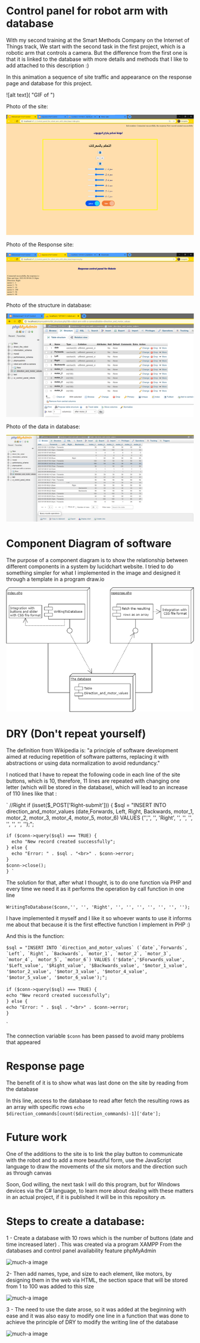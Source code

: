 # Control panel for robot arm with database
With my second training at the Smart Methods Company on the Internet of Things track, We start with the second task in the first project, which is a robotic arm that controls a camera. But the difference from the first one is that it is linked to the database with more details and methods that I like to add attached to this description :)

In this animation a sequence of site traffic and appearance on the response page and database for this project.

![alt text]( "GIF of ")

Photo of the site:

![much-a image](https://github.com/MohammadYAmmar/Robot-arm-with-a-camera/blob/main/Control%20panel%20for%20robot%20arm%20with%20database/Pictures%20of%20the%20main%20page.png) 

Photo of the Response site:

![much-a image](https://github.com/MohammadYAmmar/Robot-arm-with-a-camera/blob/main/Control%20panel%20for%20robot%20arm%20with%20database/Pictures%20of%20the%20response%20page.png) 

Photo of the structure in database:

![much-a image](https://github.com/MohammadYAmmar/Robot-arm-with-a-camera/blob/main/Control%20panel%20for%20robot%20arm%20with%20database/Image%20for%20structure%20in%20phpMyAdmin.png) 

Photo of the data in database:

![much-a image](https://github.com/MohammadYAmmar/Robot-arm-with-a-camera/blob/main/Control%20panel%20for%20robot%20arm%20with%20database/Image%20for%20data%20in%20phpMyAdmin.png) 

# Component Diagram of software 
The purpose of a component diagram is to show the relationship between different components in a system by lucidchart website.
I tried to do something simpler for what I implemented in the image and designed it through a template in a program draw.io

![much-a image](https://github.com/MohammadYAmmar/Robot-arm-with-a-camera/blob/main/Control%20panel%20for%20robot%20arm%20with%20database/Image%20of%20component%20Diagram%20of%20software.png) 


# DRY (Don't repeat yourself)
The definition from Wikipedia is: "a principle of software development aimed at reducing repetition of software patterns, replacing it with abstractions or using data normalization to avoid redundancy."

I noticed that I have to repeat the following code in each line of the site buttons, which is 10, therefore, 11 lines are repeated with changing one letter (which will be stored in the database), which will lead to an increase of 110 lines  like that : 

`   //Right
    if (isset($_POST['Right-submit'])) {
    $sql = "INSERT INTO direction_and_motor_values (date,Forwards, Left, Right, Backwards, motor_1, motor_2, motor_3, motor_4, motor_5, motor_6) VALUES ('','', '', 'Right', '', '', '', '', '', '', '');";
    
    if ($conn->query($sql) === TRUE) {
      echo "New record created successfully";
    } else {
      echo "Error: " . $sql . "<br>" . $conn->error;
    }   
    $conn->close();
    } `

The solution for that, after what I thought, is to do one function via PHP and every time we need it as it performs the operation by call function in one line

`WritingToDatabase($conn,'', '', 'Right', '', '', '', '', '', '', '');`

I have implemented it myself and I like it so whoever wants to use it informs me about that because it is the first effective function I implement in PHP :)

And this is the function:

    $sql = "INSERT INTO `direction_and_motor_values` (`date`,`Forwards`, `Left`, `Right`, `Backwards`, `motor_1`, `motor_2`, `motor_3`, `motor_4`, `motor_5`, `motor_6`) VALUES ('$date','$Forwards_value', '$Left_value', '$Right_value', '$Backwards_value', '$motor_1_value', '$motor_2_value', '$motor_3_value', '$motor_4_value', '$motor_5_value', '$motor_6_value');";

    if ($conn->query($sql) === TRUE) {
    echo "New record created successfully";
    } else {
    echo "Error: " . $sql . "<br>" . $conn->error;
    }
`

The connection variable `$conn` has been passed to avoid many problems that appeared

# Response page
The benefit of it is to show what was last done on the site by reading from the database

In this line, access to the database to read after fetch the resulting rows as an array with specific rows
`echo $direction_commands[count($direction_commands)-1]['date'];`


# Future work
One of the additions to the site is to link the play button to communicate with the robot and to add a more beautiful form, use the JavaScript language to draw the movements of the six motors and the direction such as through canvas

Soon, God willing, the next task I will do this program, but for Windows devices via the C# language, to learn more about dealing with these matters in an actual project, if it is published it will be in this repository 🔜



# Steps to create a database:

1 - Create a database with 10 rows which is the number of buttons (date and time increased later) . This was created via a program XAMPP From the databases and control panel availability feature phpMyAdmin

![much-a image]() 

2- Then add names, type, and size to each element, like motors, by designing them in the web via HTML, the section space that will be stored from 1 to 100 was added to this size

![much-a image]() 


3  - The need to use the date arose, so it was added at the beginning with ease and it was also easy to modify one line in a function that was done to achieve the principle of DRY to modify the writing line of the database

![much-a image]() 
